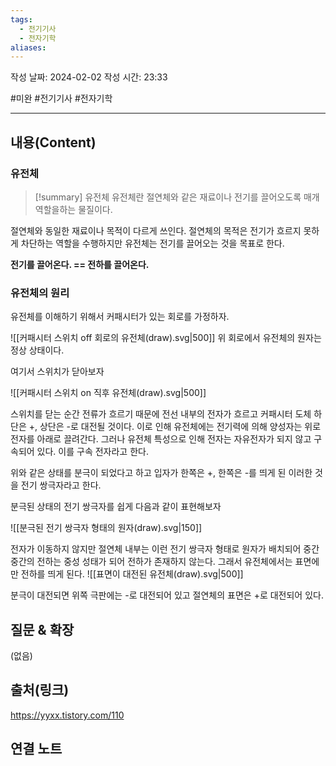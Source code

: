 ```yaml
---
tags:
  - 전기기사
  - 전자기학
aliases:
---
```

작성 날짜: 2024-02-02
작성 시간: 23:33

#미완 #전기기사 #전자기학 

----
## 내용(Content)
### 유전체
>[!summary] 유전체
>유전체란 절연체와 같은 재료이나 전기를 끌어오도록 매개 역할을하는 물질이다.
>

절연체와 동일한 재료이나 목적이 다르게 쓰인다. 절연체의 목적은 전기가 흐르지 못하게 차단하는 역할을 수행하지만 유전체는 전기를 끌어오는 것을 목표로 한다.

**전기를 끌어온다. == 전하를 끌어온다.**

### 유전체의 원리
유전체를 이해하기 위해서 커패시터가 있는 회로를 가정하자.

![[커패시터 스위치 off 회로의 유전체(draw).svg|500]]
위 회로에서 유전체의 원자는 정상 상태이다.

여기서 스위치가 닫아보자

![[커패시터 스위치 on 직후 유전체(draw).svg|500]]

스위치를 닫는 순간 전류가 흐르기 때문에 전선 내부의 전자가 흐르고 커패시터 도체 하단은 +, 상단은 -로 대전될 것이다. 이로 인해 유전체에는 전기력에 의해 양성자는 위로 전자를 아래로 끌려간다. 그러나 유전체 특성으로 인해 전자는 자유전자가 되지 않고 구속되어 있다. 이를 구속 전자라고 한다.

위와 같은 상태를 분극이 되었다고 하고 입자가 한쪽은 +, 한쪽은 -를 띄게 된 이러한 것을 전기 쌍극자라고 한다.

분극된 상태의 전기 쌍극자를 쉽게 다음과 같이 표현해보자

![[분극된 전기 쌍극자 형태의 원자(draw).svg|150]]

전자가 이동하지 않지만 절연체 내부는 이런 전기 쌍극자 형태로 원자가 배치되어 중간 중간의 전하는 중성 성태가 되어 전하가 존재하지 않는다. 그래서 유전체에서는 표면에만 전하를 띄게 된다.
![[표면이 대전된 유전체(draw).svg|500]]

분극이 대전되면 위쪽 극판에는 -로 대전되어 있고 절연체의 표면은 +로 대전되어 있다.
## 질문 & 확장

(없음)

## 출처(링크)
https://yyxx.tistory.com/110

## 연결 노트










